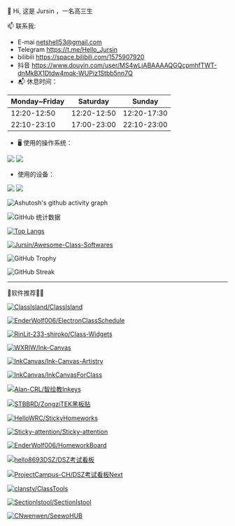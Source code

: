 👋 Hi, 这是 Jursin ，一名高三生

📫 联系我:
  - E-mai netshell53@gmail.com
  - Telegram https://t.me/Hello_Jursin
  - bilibili https://space.bilibili.com/1575907920
  - 抖音 https://www.douyin.com/user/MS4wLjABAAAAQGQcpmhfTWT-dnMkBX1Dtdw4mqk-WUPiz1Stbb5nn7Q
- 📬 休息时间：

| **Monday~Friday** | **Saturday** | **Sunday** |
| - | - | - |
| 12:20-12:50 | 12:20-12:50 | 12:20-17:30 |
| 22:10-23:10 | 17:00-23:00 | 22:10-23:00 |

- 🖥 使用的操作系统：

![](https://img.shields.io/badge/Android-3DDC84?style=flat&logo=android&logoColor=white)
![](https://img.shields.io/badge/Windows-0078D6?style=flat)

- 使用的设备：

![](https://img.shields.io/badge/Redmi_Note_9-%23FF7E00?style=flat&logo=xiaomi&logoColor=white)
![](https://img.shields.io/badge/IdeaPad_15_ALC7-%23DA0807?style=flat&logo=lenovo&logoColor=white)

![Ashutosh's github activity graph](https://github-readme-activity-graph.vercel.app/graph?username=Jursin&theme=github-compact)

![GitHub 统计数据](https://github-readme-stats.vercel.app/api?username=Jursin&&show=reviews,discussions_started,discussions_answered,prs_merged,prs_merged_percentage&show_icons=true&include_all_commits=true&custom_title=Jursin的%20GitHub%20统计数据！&number_format=long&theme=default)

[![Top Langs](https://github-readme-stats.vercel.app/api/top-langs/?username=Jursin&layout=compact)](https://github.com/Jursin)

[![Jursin/Awesome-Class-Softwares](https://github-readme-stats.vercel.app/api/pin/?username=Jursin&repo=Awesome-Class-Softwares&show_owner=true)](https://github.com/Jursin/Awesome-Class-Softwares)

![GitHub Trophy](https://github-profile-trophy.vercel.app/?username=Jursin)

![GitHub Streak](https://github-readme-streak-stats.herokuapp.com/?user=Jursin)

---
🌟软件推荐🌟🎉

[![ClassIsland/ClassIsland](https://github-readme-stats.vercel.app/api/pin/?username=ClassIsland&repo=ClassIsland&show_owner=true)](https://github.com/ClassIsland/ClassIsland)

[![EnderWolf006/ElectronClassSchedule](https://github-readme-stats.vercel.app/api/pin/?username=EnderWolf006&repo=ElectronClassSchedule&show_owner=true)](https://github.com/EnderWolf006/ElectronClassSchedule)

[![RinLit-233-shiroko/Class-Widgets](https://github-readme-stats.vercel.app/api/pin/?username=RinLit-233-shiroko&repo=Class-Widgets&show_owner=true)](https://github.com/RinLit-233-shiroko/Class-Widgets)

[![WXRIW/Ink-Canvas](https://github-readme-stats.vercel.app/api/pin/?username=WXRIW&repo=Ink-Canvas&show_owner=true)](https://github.com/WXRIW/Ink-Canvas)

[![InkCanvas/Ink-Canvas-Artistry](https://github-readme-stats.vercel.app/api/pin/?username=InkCanvas&repo=Ink-Canvas-Artistry&show_owner=true)](https://github.com/InkCanvas/Ink-Canvas-Artistry)

[![InkCanvas/InkCanvasForClass](https://github-readme-stats.vercel.app/api/pin/?username=InkCanvas&repo=InkCanvasForClass&show_owner=true)](https://github.com/InkCanvas/InkCanvasForClass)

[![Alan-CRL/智绘教Inkeys](https://github-readme-stats.vercel.app/api/pin/?username=Alan-CRL&repo=Inkeys&show_owner=true)](https://github.com/Alan-CRL/Inkeys)

[![STBBRD/ZongziTEK黑板贴](https://github-readme-stats.vercel.app/api/pin/?username=STBBRD&repo=ZongziTEK-Blackboard-Sticker&show_owner=true)](https://github.com/STBBRD/ZongziTEK-Blackboard-Sticker)

[![HelloWRC/StickyHomeworks](https://github-readme-stats.vercel.app/api/pin/?username=HelloWRC&repo=StickyHomeworks&show_owner=true)](https://github.com/HelloWRC/StickyHomeworks)

[![Sticky-attention/Sticky-attention](https://github-readme-stats.vercel.app/api/pin/?username=Sticky-attention&repo=Sticky-attention&show_owner=true)](https://github.com/Sticky-attention/Sticky-attention)

[![EnderWolf006/HomeworkBoard](https://github-readme-stats.vercel.app/api/pin/?username=EnderWolf006&repo=HomeworkBoard&show_owner=true)](https://github.com/EnderWolf006/HomeworkBoard)

[![hello8693DSZ/DSZ考试看板](https://github-readme-stats.vercel.app/api/pin/?username=hello8693DSZ&repo=dsz-exam-showboard&show_owner=true)](https://github.com/hello8693DSZ/dsz-exam-showboard)

[![ProjectCampus-CH/DSZ考试看板Next](https://github-readme-stats.vercel.app/api/pin/?username=ProjectCampus-CH&repo=dsz-exam-showboard-next&show_owner=true)](https://github.com/ProjectCampus-CH/dsz-exam-showboard-next)

[![clansty/ClassTools](https://github-readme-stats.vercel.app/api/pin/?username=clansty&repo=ClassTools&show_owner=true)](https://github.com/clansty/ClassTools)

[![SectionIstool/SectionIstool](https://github-readme-stats.vercel.app/api/pin/?username=SectionIstool&repo=SectionIstool&show_owner=true)](https://github.com/SectionIstool/SectionIstool)

[![CNwenwen/SeewoHUB](https://github-readme-stats.vercel.app/api/pin/?username=CNwenwen&repo=SeewoHUB&show_owner=true)](https://github.com/CNwenwen/SeewoHUB)
